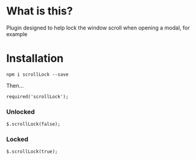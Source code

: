 
# What is this?

Plugin designed to help lock the window scroll when opening a modal, for example

# Installation

`npm i scrollLock --save`

Then...

```
required('scrollLock');
```

### Unlocked

```$.scrollLock(false);```

### Locked

```$.scrollLock(true);```
